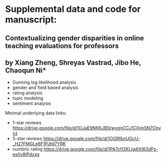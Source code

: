 # Supplemental data and code for manuscript:
## Contextualizing gender disparities in online teaching evaluations for professors
## by Xiang Zheng, Shreyas Vastrad, Jibo He, Chaoqun Ni*


* Dunning log likelihood analysis
* gender and field based analysis
* rating analysis
* topic modeling 
* sentiment analysis

Minimal underlying data links:
* 1-star reviews https://drive.google.com/file/d/1OJaE9NN5JBSrwygnCCJ1C0jmSN7Onyyz
* 5-star reviews https://drive.google.com/file/d/1OGRfbnUGcU-_H27FMGLe6F1PJhll7YRK
* numbric rating https://drive.google.com/file/d/1PA7cfI2KLjgdIXI63dPz-es0y8IPdzxg
